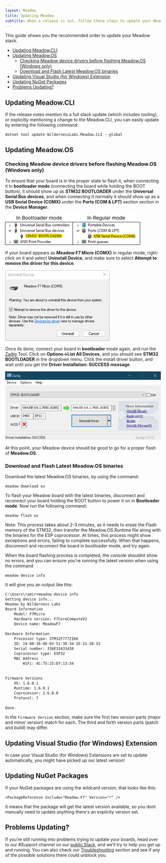 ```yaml
---
layout: Meadow
title: Updating Meadow
subtitle: When a release is out, follow these steps to update your Meadow stack
---
```


This guide shows you the recommended order to update your Meadow stack.

* [Updating Meadow.CLI](#updating-meadowcli)
* [Updating Meadow.OS](#updating-meadowos)
    * [Checking Meadow device drivers before flashing Meadow.OS (Windows only)](#checking-meadow-device-drivers-before-flashing-meadowos-windows-only)
    * [Download and Flash Latest Meadow.OS binaries](#download-and-flash-latest-meadowos-binaries)
* [Updating Visual Studio (for Windows) Extension](#updating-visual-studio-for-windows-extension)
* [Updating NuGet Packages](#updating-nuget-packages)
* [Problems Updating?](#problems-updating)

## Updating Meadow.CLI

If the release notes mention its a full stack update (which includes tooling), or explicitly mentioning a change to the Meadow.CLI, you can easily update by entering the following command:

```
dotnet tool update WildernessLabs.Meadow.CLI --global
```

## Updating Meadow.OS

### Checking Meadow device drivers before flashing Meadow.OS (Windows only)

To ensure that your board is in the proper state to flash it, when connecting it in **bootloader mode** (connecting the board while holding the BOOT button), it should show up as **STM32 BOOTLOADER** under the **Universal Serial Bus devices**, and when connecting it normally it should show up as a **USB Serial Device (COMX)** under the **Ports (COM & LPT)** section section in the **Device Manager**.

![Meadow device state before flashing](meadow_device_state.png)

If your board appears as **Meadow F7 Micro (COMX)** in regular mode, right-click on it and select **Uninstall Device**, and make sure to select **Attempt to remove the driver for this device**.

![Uninstall driver](meadow-uninstall-driver.png)

Once its done, connect your board in **bootloader** mode again, and run the [Zadig](https://zadig.akeo.ie/) Tool. Click on **Options->List All Devices**, and you should see **STM32 BOOTLOADER** in the dropdown menu. Click the install driver button, and wait until you get the **Driver Installation: SUCCESS message**.

![zadig tool](zadig.png)

At this point, your Meadow device should be good to go for a proper flash of **Meadow.OS**.

### Download and Flash Latest Meadow.OS binaries

Download the latest Meadow.OS binaries, by using the command:

```
meadow download os
```

To flash your Meadow board with the latest binaries, disconnect and reconnect your board holding the BOOT button to power it on in **Bootloader mode**. Now run the following command:

```
meadow flash os
```

Note: This process takes about 2-3 minutes, as it needs to erase the Flash memory of the STM32, then transfer the Meadow.OS.Runtime file along with the binaries for the ESP coprocessor. At times, this process might show exceptions and errors, failing to complete successfully. When that happens, disconnect and reconnect the board in bootloader mode, and try again.

When the board flashing process is completed, the console shouldnt show no errors, and you can ensure you're running the latest version when using the command

```
meadow device info
```

It will give you an output like this:

```
C:\Users\ramir>meadow device info
Getting device info...
Meadow by Wilderness Labs
Board Information
    Model: F7Micro
    Hardware version: F7CoreComputeV2
    Device name: MeadowF7

Hardware Information
    Processor type: STM32F777IIK6
    ID: 24-00-36-00-03-51-38-34-35-31-38-33
    Serial number: 336E31633438
    Coprocessor type: ESP32
    MAC Address -
        WiFi: 4C:75:25:D7:13:34


Firmware Versions
    OS: 1.6.0.1
    Runtime: 1.6.0.1
    Coprocessor: 1.6.0.0
    Protocol: 7

Done.
```

In the `Firmware Version` section, make sure the first two version parts (major and minor version) match for each. The third and forth version parts (patch and build) may differ.

## Updating Visual Studio (for Windows) Extension

In case your Visual Studio (for Windows) Extensions are set to update automatically, you might have picked up our latest version!

## Updating NuGet Packages

If your NuGet packages are using the wildcard version, that looks like this:

```
<PackageReference Include="Meadow.F7" Version="*" />
```

It means that the package will get the latest version available, so you dont manually need to update anything there's an explicity version set.

## Problems Updating?

If you’re still running into problems trying to update your boards, head over to our #Support channel on our [public Slack](http://slackinvite.wildernesslabs.co/), and we’ll try to help you get up and running. You can also check our [Troubleshooting](http://developer.wildernesslabs.co/Meadow/Meadow_Basics/Troubleshooting/) section and see if any of the possible solutions there could unblock you.